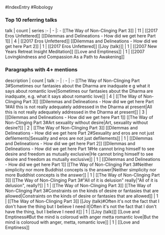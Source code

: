 #IndexEntry #Robology

### Top 10 referring talks
talk | count | series
:- | - |: -
[[The Way of Non-Clinging Part 3]] | 11 | [[2017 Eros Unfettered]]
[[Dilemmas and Delineations - How did we get here Part 1]] | 4 | [[2017 Eros Unfettered]]
[[Dilemmas and Delineations - How did we get here Part 2]] | 1 | [[2017 Eros Unfettered]]
[[Joy (talk)]] | 1 | [[2007 New Years Retreat Insight Meditation]]
[[Love and Emptiness]] | 1 | [[2007 Lovingkindness and Compassion As a Path to Awakening]]

### Paragraphs with 4+ mentions
description | count | talk
:- | : - | :-
[[The Way of Non-Clinging Part 3#Sometimes our fantasies about the Dharma are inadquate e g what it says about romantic love\|Sometimes our fantasies about the Dharma are inadquate, e.g. what it says about romantic love]] | 4 | [[The Way of Non-Clinging Part 3]]
[[Dilemmas and Delineations - How did we get here Part 1#All this is not really adequately addressed in the Dharma at present\|All this is not really adequately addressed in the Dharma at present]] | 3 | [[Dilemmas and Delineations - How did we get here Part 1]]
[[The Way of Non-Clinging Part 3#Art sexuality without desire\|Art, sexuality without desire?]] | 2 | [[The Way of Non-Clinging Part 3]]
[[Dilemmas and Delineations - How did we get here Part 2#Sexuality and eros are not just defilements\|Sexuality and eros are not just defilements]] | 1 | [[Dilemmas and Delineations - How did we get here Part 2]]
[[Dilemmas and Delineations - How did we get here Part 1#He cannot bring himself to see desire and freedom as mutually exclusive\|He cannot bring himself to see desire and freedom as mutually exclusive]] | 1 | [[Dilemmas and Delineations - How did we get here Part 1]]
[[The Way of Non-Clinging Part 3#Neither simplicity nor more Buddhist concepts is the answer\|Neither simplicity nor more Buddhist concepts is the answer]] | 1 | [[The Way of Non-Clinging Part 3]]
[[The Way of Non-Clinging Part 3#"All of it is delusion" really\|"All of it is delusion", really?]] | 1 | [[The Way of Non-Clinging Part 3]]
[[The Way of Non-Clinging Part 3#Constraints on the kinds of desire or fantasies that are allowed\|Constraints on the kinds of desire or fantasies that are allowed]] | 1 | [[The Way of Non-Clinging Part 3]]
[[Joy (talk)#Often it's not the fact that I don't have the thing but I believe I need it\|Often it's not the fact that I don't have the thing, but I believe I need it]] | 1 | [[Joy (talk)]]
[[Love and Emptiness#But the mind is coloroud with anger metta romantic love\|But the mind is coloroud with anger, metta, romantic love]] | 1 | [[Love and Emptiness]]

